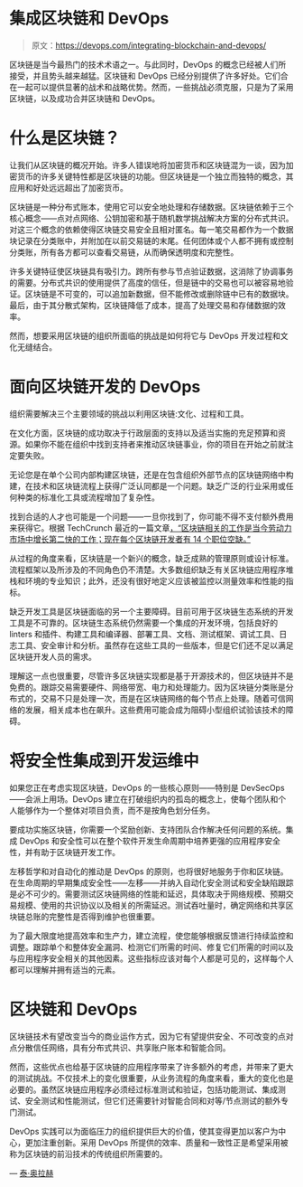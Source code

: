 # 集成区块链和 DevOps

> 原文：<https://devops.com/integrating-blockchain-and-devops/>

区块链是当今最热门的技术术语之一。与此同时，DevOps 的概念已经被人们所接受，并且势头越来越猛。区块链和 DevOps 已经分别提供了许多好处。它们合在一起可以提供显著的战术和战略优势。然而，一些挑战必须克服，只是为了采用区块链，以及成功合并区块链和 DevOps。

# 什么是区块链？

让我们从区块链的概况开始。许多人错误地将加密货币和区块链混为一谈，因为加密货币的许多关键特性都是区块链的功能。但区块链是一个独立而独特的概念，其应用和好处远远超出了加密货币。

区块链是一种分布式账本，使用它可以安全地处理和存储数据。区块链依赖于三个核心概念——点对点网络、公钥加密和基于随机数学挑战解决方案的分布式共识。对这三个概念的依赖使得区块链交易安全且相对匿名。每一笔交易都作为一个数据块记录在分类账中，并附加在以前交易链的末尾。任何团体或个人都不拥有或控制分类账，所有各方都可以查看交易链，从而确保透明度和完整性。

许多关键特征使区块链具有吸引力。跨所有参与节点验证数据，这消除了协调事务的需要。分布式共识的使用提供了高度的信任，但是链中的交易也可以被容易地验证。区块链是不可变的，可以追加新数据，但不能修改或删除链中已有的数据块。最后，由于其分散式架构，区块链降低了成本，提高了处理交易和存储数据的效率。

然而，想要采用区块链的组织所面临的挑战是如何将它与 DevOps 开发过程和文化无缝结合。

# 面向区块链开发的 DevOps

组织需要解决三个主要领域的挑战以利用区块链:文化、过程和工具。

在文化方面，区块链的成功取决于行政层面的支持以及适当实施的充足预算和资源。如果你不能在组织中找到支持者来推动区块链事业，你的项目在开始之前就注定要失败。

无论您是在单个公司内部构建区块链，还是在包含组织外部节点的区块链网络中构建，在技术和区块链流程上获得广泛认同都是一个问题。缺乏广泛的行业采用或任何种类的标准化工具或流程增加了复杂性。

找到合适的人才也可能是一个问题——一旦你找到了，你可能不得不支付额外费用来获得它。根据 TechCrunch 最近的一篇文章[，“区块链相关的工作是当今劳动力市场中增长第二快的工作；现在每个区块链开发者有 14 个职位空缺。”](https://techcrunch.com/2018/02/14/blockchain-engineers-are-in-demand/)

从过程的角度来看，区块链是一个新兴的概念，缺乏成熟的管理原则或设计标准。流程框架以及所涉及的不同角色仍不清楚。大多数组织缺乏有关区块链应用程序堆栈和环境的专业知识；此外，还没有很好地定义应该被监控以测量效率和性能的指标。

缺乏开发工具是区块链面临的另一个主要障碍。目前可用于区块链生态系统的开发工具是不可靠的。区块链生态系统仍然需要一个集成的开发环境，包括良好的 linters 和插件、构建工具和编译器、部署工具、文档、测试框架、调试工具、日志工具、安全审计和分析。虽然存在这些工具的一些版本，但是它们还不足以满足区块链开发人员的需求。

理解这一点也很重要，尽管许多区块链实现都是基于开源技术的，但区块链并不是免费的。跟踪交易需要硬件、网络带宽、电力和处理能力。因为区块链分类账是分布式的，交易不只是处理一次，而是在区块链网络的每个节点上处理。随着可信网络的发展，相关成本也在飙升。这些费用可能会成为阻碍小型组织试验该技术的障碍。

# 将安全性集成到开发运维中

如果您正在考虑实现区块链，DevOps 的一些核心原则——特别是 DevSecOps——会派上用场。DevOps 建立在打破组织内的孤岛的概念上，使每个团队和个人能够作为一个整体对项目负责，而不是按角色划分任务。

要成功实施区块链，你需要一个奖励创新、支持团队合作解决任何问题的系统。集成 DevOps 和安全性可以在整个软件开发生命周期中培养更强的应用程序安全性，并有助于区块链开发工作。

左移哲学和对自动化的推动是 DevOps 的原则，也将很好地服务于你和区块链。在生命周期的早期集成安全性——左移——并纳入自动化安全测试和安全缺陷跟踪是必不可少的。需要测试区块链网络的性能和延迟，具体取决于网络规模、预期交易规模、使用的共识协议以及相关的所需延迟。测试吞吐量时，确定网络和共享区块链总账的完整性是否得到维护也很重要。

为了最大限度地提高效率和生产力，建立流程，使您能够根据反馈进行持续监控和调整。跟踪单个和整体安全漏洞、检测它们所需的时间、修复它们所需的时间以及与应用程序安全相关的其他因素。这些指标应该对每个人都是可见的，这样每个人都可以理解并拥有适当的元素。

# 区块链和 DevOps

区块链技术有望改变当今的商业运作方式，因为它有望提供安全、不可改变的点对点分散信任网络，具有分布式共识、共享账户账本和智能合同。

然而，这些优点也给基于区块链的应用程序带来了许多额外的考虑，并带来了更大的测试挑战。不仅技术上的变化很重要，从业务流程的角度来看，重大的变化也是必要的。虽然区块链应用程序必须经过标准测试和验证，包括功能测试、集成测试、安全测试和性能测试，但它们还需要针对智能合同和对等/节点测试的额外专门测试。

DevOps 实践可以为面临压力的组织提供巨大的价值，使其变得更加以客户为中心，更加注重创新。采用 DevOps 所提供的效率、质量和一致性正是希望采用被称为区块链的前沿技术的传统组织所需要的。

— [泰·奥拉赫](https://devops.com/author/tej-aulakh/)